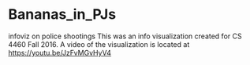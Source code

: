 # Bananas_in_PJs
infoviz on police shootings
This was an info visualization created for CS 4460 Fall 2016. A video of the visualization is located at https://youtu.be/JzFvMGvHyV4
